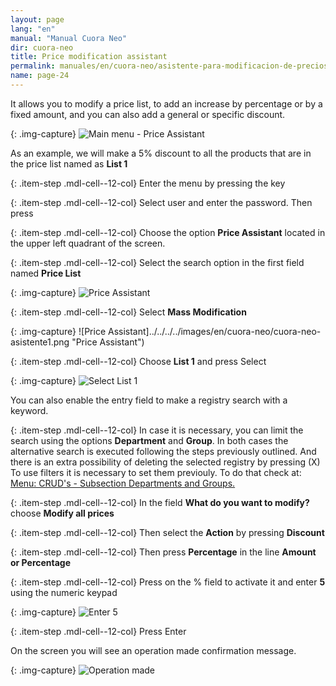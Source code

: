 ```yaml
---
layout: page
lang: "en"
manual: "Manual Cuora Neo"
dir: cuora-neo
title: Price modification assistant
permalink: manuales/en/cuora-neo/asistente-para-modificacion-de-precios/
name: page-24
---
```

It allows you to modify a price list, to add an increase by percentage or by a fixed amount, and you can also add a general or specific discount.

{: .img-capture}
![Main menu - Price Assistant](../../../../images/en/cuora-neo/cuora-neo-menu-principal-asistente-precios.png "Main menu - Price Assistant")

As an example, we will make a 5% discount to all the products that are in the price list named as **List 1** 

{: .item-step  .mdl-cell--12-col}
Enter the menu by pressing the key <i class="systel-tecla-1 bg-3"></i>

{: .item-step  .mdl-cell--12-col}
Select user and enter the password. Then press <i class= "systel-tecla-30 bg-2"></i>

{: .item-step  .mdl-cell--12-col}
Choose the option **Price Assistant** located in the upper left quadrant of the screen. 

{: .item-step  .mdl-cell--12-col}
Select the search option in the first field named **Price List** 


{: .img-capture}
![Price Assistant](../../../../images/en/cuora-neo/cuora-neo-asistente0.png "Price Assistant")

{: .item-step  .mdl-cell--12-col}
Select **Mass Modification**

{: .img-capture}
![Price Assistant]../../../../images/en/cuora-neo/cuora-neo-asistente1.png "Price Assistant")

{: .item-step  .mdl-cell--12-col}
Choose **List 1** and press Select 

{: .img-capture}
![Select List 1](../../../../images/en/cuora-neo/cuora-neo-asistente2.png  "Select List 1")

You can also enable the entry field to make a registry search with a keyword.

{: .item-step  .mdl-cell--12-col}
In case it is necessary, you can limit the search using the options **Department** and **Group**. In both cases the alternative search is executed following the steps previously outlined. And there is an extra possibility of deleting the selected registry by pressing (X)
To use filters it is necessary to set them previouly. To do that check at: [Menu: CRUD's - Subsection Departments and Groups.](../altas-bajas-modificaciones/index.html#departamentos "Menu: CRUD's - Subsection Departments and Groups.")

{: .item-step  .mdl-cell--12-col}
In the field **What do you want to modify?** choose **Modify all prices**

{: .item-step  .mdl-cell--12-col}
Then select the **Action** by pressing **Discount**

{: .item-step  .mdl-cell--12-col}
Then press **Percentage** in the line **Amount or Percentage**

{: .item-step  .mdl-cell--12-col}
Press on the % field to activate it and enter **5** using the numeric keypad

{: .img-capture}
![Enter 5](../../../../images/en/cuora-neo/cuora-neo-asistente3.png  "Enter 5")

{: .item-step  .mdl-cell--12-col}
Press Enter

On the screen you will see an operation made confirmation message.

{: .img-capture}
![Operation made](../../../../images/en/cuora-neo/cuora-neo-asistente4.png  "Operation made")
